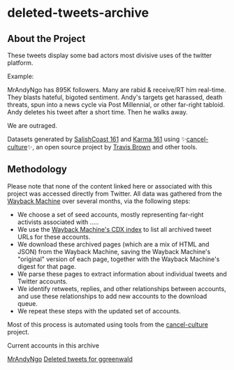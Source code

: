 # deleted-tweets-archive



## About the Project 


These tweets display some bad actors most divisive uses of the twitter platform.


Example:

MrAndyNgo has 895K followers. Many are rabid & receive/RT him real-time. They blasts hateful, bigoted sentiment. Andy's targets get harassed, death threats, spun into a news cycle via Post Millennial, or other far-right tabloid. Andy deletes his tweet after a short time. Then he walks away.

We are outraged.


  
Datasets generated by [SalishCoast 161](https://twitter.com/SalishCoastA) and [Karma 161](https://twitter.com/KarmaOneSixOne)
using ✨[cancel-culture](https://github.com/travisbrown/cancel-culture)✨, an open source project by [Travis Brown](https://twitter.com/travisbrown) and other tools.



## Methodology

Please note that none of the content linked here or associated with this project was accessed directly from Twitter.
All data was gathered from the [Wayback Machine](https://archive.org/web/) over several months, via the following steps:

* We choose a set of seed accounts, mostly representing far-right activists associated with .....
* We use the [Wayback Machine's CDX index](https://github.com/internetarchive/wayback/blob/master/wayback-cdx-server/README.md) to list all archived tweet URLs for these accounts.
* We download these archived pages (which are a mix of HTML and JSON) from the Wayback Machine, saving the Wayback Machine's "original" version of each page, together with the Wayback Machine's digest for that page.
* We parse these pages to extract information about individual tweets and Twitter accounts.
* We identify retweets, replies, and other relationships between accounts, and use these relationships to add new accounts to the download queue.
* We repeat these steps with the updated set of accounts.

Most of this process is automated using tools from the [cancel-culture](https://github.com/travisbrown/cancel-culture) project.





Current accounts in this archive

[MrAndyNgo](https://gist.github.com/salcoast/6a2adb344534ef308a29d3d5d91cb2c8)
[Deleted tweets for ggreenwald](https://gist.github.com/salcoast/39afab23c9a003132980a60e8a9def16)







